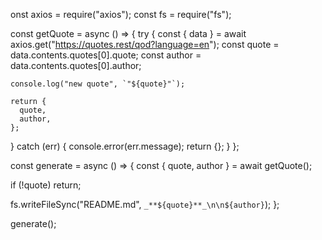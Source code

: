 onst axios = require("axios");
const fs = require("fs");

const getQuote = async () => {
  try {
    const { data } = await axios.get("https://quotes.rest/qod?language=en&quot;);
    const quote = data.contents.quotes[0].quote;
    const author = data.contents.quotes[0].author;

    console.log("new quote", `"${quote}"`);

    return {
      quote,
      author,
    };
  } catch (err) {
    console.error(err.message);
    return {};
  }
};

const generate = async () => {
  const { quote, author } = await getQuote();

  if (!quote) return;

  fs.writeFileSync("README.md", `_**${quote}**_\n\n${author}`);
};

generate();
